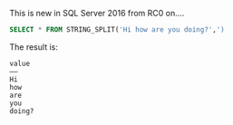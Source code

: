 This is new in SQL Server 2016 from RC0 on....

```SQL
SELECT * FROM STRING_SPLIT('Hi how are you doing?',')
```
The result is:

```
value
—–
Hi
how
are
you
doing?
```
